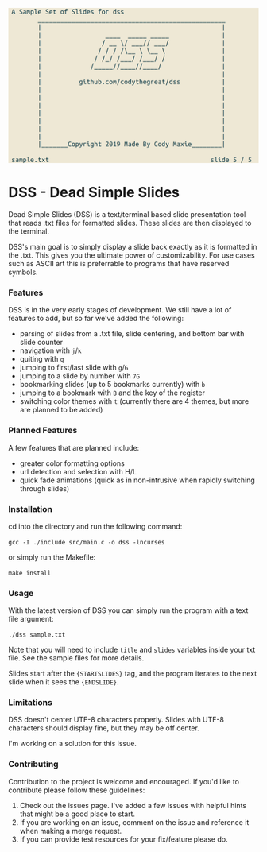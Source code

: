 ![](DSS.png)

# DSS - Dead Simple Slides

Dead Simple Slides (DSS) is a text/terminal based slide presentation tool that reads .txt files for formatted slides. These slides are then displayed to the terminal.

DSS's main goal is to simply display a slide back exactly as it is formatted in the .txt. This gives you the ultimate power of customizability. For use cases such as ASCII art this is preferrable to programs that have reserved symbols.

### Features

DSS is in the very early stages of development. We still have a lot of features to add, but so far we've added the following:
+ parsing of slides from a .txt file, slide centering, and bottom bar with slide counter
+ navigation with `j`/`k`
+ quiting with `q`
+ jumping to first/last slide with `g`/`G`
+ jumping to a slide by number with `7G`
+ bookmarking slides (up to 5 bookmarks currently) with `b`
+ jumping to a bookmark with `B` and the key of the register
+ switching color themes with `t` (currently there are 4 themes, but more are planned to be added)

### Planned Features

A few features that are planned include:
+ greater color formatting options
+ url detection and selection with H/L
+ quick fade animations (quick as in non-intrusive when rapidly switching through slides)

### Installation

cd into the directory and run the following command:

`gcc -I ./include src/main.c -o dss -lncurses`

or simply run the Makefile:

`make install`

### Usage

With the latest version of DSS you can simply run the program with a text file argument:

`./dss sample.txt`

Note that you will need to include `title` and `slides` variables inside your txt file. See the sample files for more details. 

Slides start after the `{STARTSLIDES}` tag, and the program iterates to the next slide when it sees the `{ENDSLIDE}`.

### Limitations

DSS doesn't center UTF-8 characters properly. Slides with UTF-8 characters should display fine, but they may be off center.

I'm working on a solution for this issue.

### Contributing

Contribution to the project is welcome and encouraged. If you'd like to contribute please follow these guidelines:
1. Check out the issues page. I've added a few issues with helpful hints that might be a good place to start.
2. If you are working on an issue, comment on the issue and reference it when making a merge request.
3. If you can provide test resources for your fix/feature please do.
